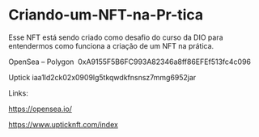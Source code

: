 # Criando-um-NFT-na-Pr-tica


Esse NFT está sendo criado como desafio do curso da DIO para entendermos como funciona a criação de um NFT na prática.


OpenSea – Polygon ​
0xA9155F5B6FC993A82346a8ff86EFEf513fc4c096​

Uptick​
iaa1ld2ck02x0909lg5tkqwdkfnsnsz7mmg6952jar 


Links:

https://opensea.io/

https://www.upticknft.com/index
